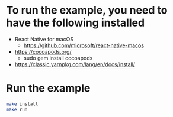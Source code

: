 # To run the example, you need to have the following installed

- React Native for macOS
  - <https://github.com/microsoft/react-native-macos>
- <https://cocoapods.org/>
  - sudo gem install cocoapods
- <https://classic.yarnpkg.com/lang/en/docs/install/>

# Run the example

```bash
make install
make run
```
